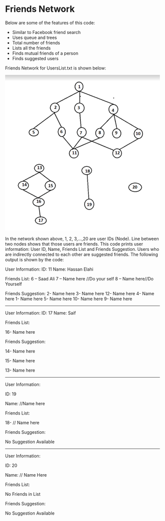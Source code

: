 # Friends Network

Below are some of the features of this code:

* Similar to Facebook friend search
* Uses queue and trees
* Total number of friends
* Lists all the friends
* Finds mutual friends of a person
* Finds suggested users



Friends Network for UsersList.txt is shown below:

![alt text](https://github.com/meharfatimakhan/Friends-Network/blob/master/Network.PNG?raw=true)


In the network shown above, 1, 2, 3,...,20 are user IDs (Node). Line between two nodes shows that those users are friends. This code prints user information: User ID, Name, Friends List and Friends Suggestion. Users who are indirectly connected to each other are suggested friends. The following output is shown by the code:


User Information:
ID: 11
Name: Hassan Elahi


Friends List:
6 –  Saad Ali
7 –  Name here //Do your self
8 –  Name here//Do Yourself


Friends Suggestion:
2- Name here
3- Name here
12- Name here
4- Name here
1- Name here
5- Name here
10- Name here
9- Name here

________________________________________________________________________________________________________


User Information:
ID: 17
Name:  Saif


Friends List:

16- Name here


Friends Suggestion:

14- Name here

15- Name here

13- Name here

________________________________________________________________________________________________________

User Information:

ID: 19

Name: //Name here


Friends List:

18- // Name here


Friends Suggestion:

No Suggestion Available

________________________________________________________________________________________________________

User Information:

ID: 20

Name: // Name Here


Friends List:

No Friends in List


Friends Suggestion:

No Suggestion Available
